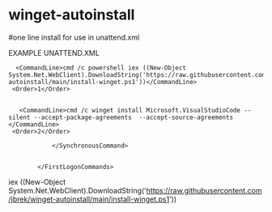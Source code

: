 # winget-autoinstall


#one line install for use in unattend.xml

EXAMPLE UNATTEND.XML


<FirstLogonCommands>
  
  
  <SynchronousCommand wcm:action="add">
    
    
      <CommandLine>cmd /c powershell iex ((New-Object System.Net.WebClient).DownloadString('https://raw.githubusercontent.com/jbrek/winget- autoinstall/main/install-winget.ps1'))</CommandLine>
     <Order>1</Order>
    
    
       <CommandLine>cmd /c winget install Microsoft.VisualStudioCode --silent --accept-package-agreements  --accept-source-agreements </CommandLine>
     <Order>2</Order>
                    
                </SynchronousCommand>
  
  
            </FirstLogonCommands>





iex ((New-Object System.Net.WebClient).DownloadString('https://raw.githubusercontent.com/jbrek/winget-autoinstall/main/install-winget.ps1'))
